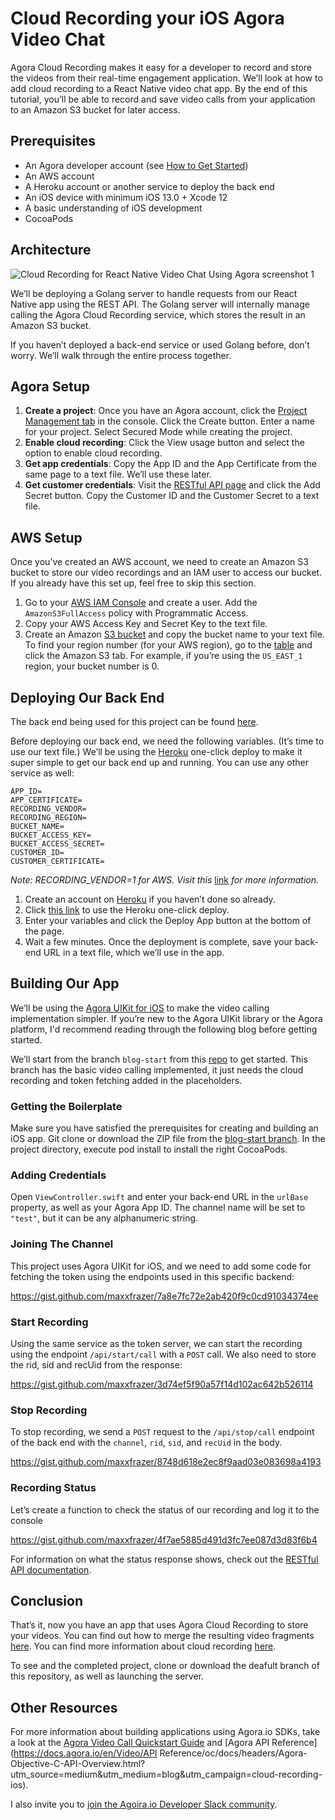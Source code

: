 # Cloud Recording your iOS Agora Video Chat

Agora Cloud Recording makes it easy for a developer to record and store the videos from their real-time engagement application. We’ll look at how to add cloud recording to a React Native video chat app. By the end of this tutorial, you’ll be able to record and save video calls from your application to an Amazon S3 bucket for later access.

## Prerequisites

- An Agora developer account (see [How to Get Started](https://www.agora.io/en/blog/how-to-get-started-with-agora?utm_source=medium&utm_medium=blog&utm_campaign=cloud-recording-ios))
- An AWS account
- A Heroku account or another service to deploy the back end
- An iOS device with minimum iOS 13.0 + Xcode 12
- A basic understanding of iOS development
- CocoaPods

## Architecture

![Cloud Recording for React Native Video Chat Using Agora screenshot 1](https://www.agora.io/en/wp-content/uploads/2021/04/cloud-recording-for-react-native-video-chat-1.png)

We’ll be deploying a Golang server to handle requests from our React Native app using the REST API. The Golang server will internally manage calling the Agora Cloud Recording service, which stores the result in an Amazon S3 bucket.

If you haven’t deployed a back-end service or used Golang before, don’t worry. We’ll walk through the entire process together.

## Agora Setup

1. **Create a project**: Once you have an Agora account, click the [Project Management tab](https://console.agora.io/projects) in the console. Click the Create button. Enter a name for your project. Select Secured Mode while creating the project.
2. **Enable cloud recording**: Click the View usage button and select the option to enable cloud recording.
3. **Get app credentials**: Copy the App ID and the App Certificate from the same page to a text file. We’ll use these later.
4. **Get customer credentials**: Visit the [RESTful API page](https://console.agora.io/restfulApi?utm_source=medium&utm_medium=blog&utm_campaign=cloud-recording-ios) and click the Add Secret button. Copy the Customer ID and the Customer Secret to a text file.

## AWS Setup

Once you’ve created an AWS account, we need to create an Amazon S3 bucket to store our video recordings and an IAM user to access our bucket. If you already have this set up, feel free to skip this section.

1. Go to your [AWS IAM Console](https://console.aws.amazon.com/iam/home#/users) and create a user. Add the `AmazonS3FullAccess` policy with Programmatic Access.
2. Copy your AWS Access Key and Secret Key to the text file.
3. Create an Amazon [S3 bucket](https://s3.console.aws.amazon.com/s3/home) and copy the bucket name to your text file. To find your region number (for your AWS region), go to the [table](https://docs.agora.io/en/cloud-recording/cloud_recording_api_rest?platform=RESTful#a-namestorageconfigacloud-storage-configuration) and click the Amazon S3 tab. For example, if you’re using the `US_EAST_1` region, your bucket number is 0.

## Deploying Our Back End

The back end being used for this project can be found [here](https://github.com/raysandeep/Agora-Cloud-Recording-Example).

Before deploying our back end, we need the following variables. (It’s time to use our text file.) We’ll be using the [Heroku](https://www.heroku.com/) one-click deploy to make it super simple to get our back end up and running. You can use any other service as well:

```
APP_ID=
APP_CERTIFICATE=
RECORDING_VENDOR=
RECORDING_REGION=
BUCKET_NAME=
BUCKET_ACCESS_KEY=
BUCKET_ACCESS_SECRET=
CUSTOMER_ID=
CUSTOMER_CERTIFICATE=
```

*Note:* *RECORDING_VENDOR=1 for AWS. Visit this* [link](https://docs.agora.io/en/cloud-recording/cloud_recording_api_rest?platform=RESTful#a-namestorageconfigacloud-storage-configuration) *for more information.*

1. Create an account on [Heroku](https://www.heroku.com/) if you haven’t done so already.
2. Click [this link](https://dashboard.heroku.com/new?button-url=https%3A%2F%2Frayanuthalas.medium.com%2Fca5d66bbb4e3&template=https%3A%2F%2Fgithub.com%2Fraysandeep%2FAgora-Cloud-Recording-Example%2F) to use the Heroku one-click deploy.
3. Enter your variables and click the Deploy App button at the bottom of the page.
4. Wait a few minutes. Once the deployment is complete, save your back-end URL in a text file, which we’ll use in the app.

## Building Our App

We’ll be using the [Agora UIKit for iOS](https://github.com/AgoraIO-Community/iOS-UIKit) to make the video calling implementation simpler. If you’re new to the Agora UIKit library or the Agora platform, I'd recommend reading through the following blog before getting started.

We’ll start from the branch `blog-start` from this [repo](https://github.com/AgoraIO-Community/Cloud-Recording-iOS/tree/blog-start) to get started. This branch has the basic video calling implemented, it just needs the cloud recording and token fetching added in the placeholders.

### Getting the Boilerplate

Make sure you have satisfied the prerequisites for creating and building an iOS app. Git clone or download the ZIP file from the [blog-start branch](https://github.com/AgoraIO-Community/Cloud-Recording-iOS/tree/blog-start). In the project directory, execute pod install to install the right CocoaPods.

### Adding Credentials

Open `ViewController.swift` and enter your back-end URL in the `urlBase` property, as well as your Agora App ID. The channel name will be set to `"test"`, but it can be any alphanumeric string.

### Joining The Channel

This project uses Agora UIKit for iOS, and we need to add some code for fetching the token using the endpoints used in this specific backend:

https://gist.github.com/maxxfrazer/7a8e7fc72e2ab420f9c0cd91034374ee

### Start Recording

Using the same service as the token server, we can start the recording using the endpoint `/api/start/call` with a `POST` call. We also need to store the rid, sid and recUid from the response:

https://gist.github.com/maxxfrazer/3d74ef5f90a57f14d102ac642b526114

### Stop Recording

To stop recording, we send a `POST` request to the `/api/stop/call` endpoint of the back end with the `channel`, `rid`, `sid`, and `recUid` in the body.

https://gist.github.com/maxxfrazer/8748d618e2ec8f9aad03e083698a4193

### Recording Status

Let’s create a function to check the status of our recording and log it to the console

https://gist.github.com/maxxfrazer/4f7ae5885d491d3fc7ee087d3d83f6b4

For information on what the status response shows, check out the [RESTful API documentation](https://docs.agora.io/en/cloud-recording/cloud_recording_api_rest?platform=RESTful#a-namequeryaquery-the-recording-status).

## Conclusion

That’s it, now you have an app that uses Agora Cloud Recording to store your videos. You can find out how to merge the resulting video fragments [here](https://docs.agora.io/en/cloud-recording/cloud_recording_merge_files?platform=RESTful). You can find more information about cloud recording [here](https://docs.agora.io/en/cloud-recording/landing-page?platform=RESTful).

To see and the completed project, clone or download the deafult branch of this repository, as well as launching the server.

## Other Resources

For more information about building applications using Agora.io SDKs, take a look at the [Agora Video Call Quickstart Guide](https://docs.agora.io/en/Video/start_call_ios?platform=iOS&utm_source=medium&utm_medium=blog&utm_campaign=cloud-recording-ios) and [Agora API Reference](https://docs.agora.io/en/Video/API Reference/oc/docs/headers/Agora-Objective-C-API-Overview.html?utm_source=medium&utm_medium=blog&utm_campaign=cloud-recording-ios).

I also invite you to [join the Agoira.io Developer Slack community](https://www.agora.io/en/join-slack/).

